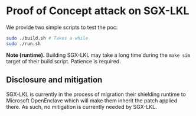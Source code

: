 # Proof of Concept attack on SGX-LKL

We provide two simple scripts to test the poc:

```bash
sudo ./build.sh # Takes a while
sudo ./run.sh
```

**Note (runtime).** Building SGX-LKL may take a long time during the `make sim` target of their build script. Patience is required.

## Disclosure and mitigation

SGX-LKL is currently in the process of migration their shielding runtime to Microsoft OpenEnclave which will make them inherit the patch applied there. As such, no mitigation is currently needed by SGX-LKL.
